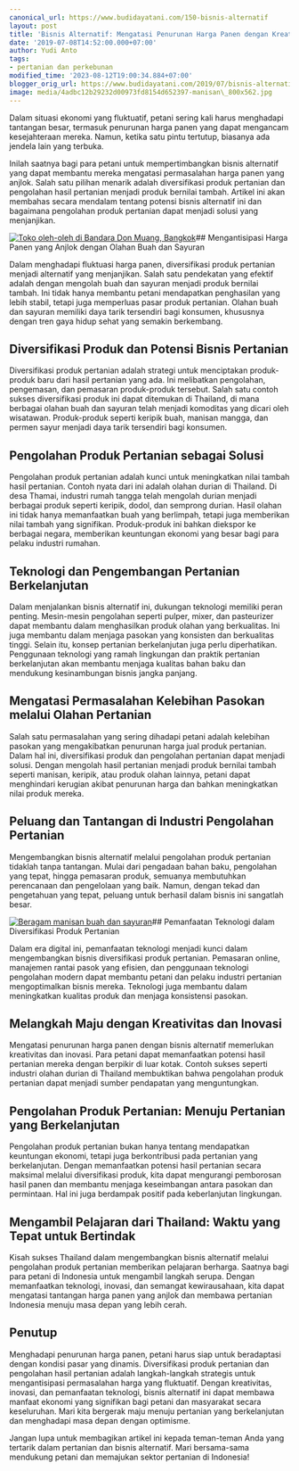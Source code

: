 ```yaml
---
canonical_url: https://www.budidayatani.com/150-bisnis-alternatif
layout: post
title: 'Bisnis Alternatif: Mengatasi Penurunan Harga Panen dengan Kreativitas'
date: '2019-07-08T14:52:00.000+07:00'
author: Yudi Anto
tags:
- pertanian dan perkebunan
modified_time: '2023-08-12T19:00:34.884+07:00'
blogger_orig_url: https://www.budidayatani.com/2019/07/bisnis-alternatif-untuk-mengantisipasi.html
image: media/4adbc12b29232d00973fd8154d652397-manisan\_800x562.jpg
---
```

Dalam situasi ekonomi yang fluktuatif, petani sering kali harus menghadapi tantangan besar, termasuk penurunan harga panen yang dapat mengancam kesejahteraan mereka. Namun, ketika satu pintu tertutup, biasanya ada jendela lain yang terbuka.

Inilah saatnya bagi para petani untuk mempertimbangkan bisnis alternatif yang dapat membantu mereka mengatasi permasalahan harga panen yang anjlok. Salah satu pilihan menarik adalah diversifikasi produk pertanian dan pengolahan hasil pertanian menjadi produk bernilai tambah. Artikel ini akan membahas secara mendalam tentang potensi bisnis alternatif ini dan bagaimana pengolahan produk pertanian dapat menjadi solusi yang menjanjikan.

[![Toko oleh-oleh di Bandara Don Muang, Bangkok](https://blogger.googleusercontent.com/img/b/R29vZ2xl/AVvXsEjeHU3I8PMsaEEGVaHXps4NZ7NAdc6oVcErph44VbS0kNW8T8SAZg_rk16_9Pr0uBqqn-27o_9lzi2sTxMPBfeqmuvz4M44eoqUgkqLNO5SZ-VFJ7F1vIQPRpwM_ow7eX3skTQGtKjWq6MUSvw0z8QCvdv_v_zUeOecrFYUMzl5vWZIOBfTGa4nhe8HD5BR/w640-h450/manisan_800x562.jpg)](https://blogger.googleusercontent.com/img/b/R29vZ2xl/AVvXsEjeHU3I8PMsaEEGVaHXps4NZ7NAdc6oVcErph44VbS0kNW8T8SAZg_rk16_9Pr0uBqqn-27o_9lzi2sTxMPBfeqmuvz4M44eoqUgkqLNO5SZ-VFJ7F1vIQPRpwM_ow7eX3skTQGtKjWq6MUSvw0z8QCvdv_v_zUeOecrFYUMzl5vWZIOBfTGa4nhe8HD5BR/s800/manisan_800x562.jpg)## Mengantisipasi Harga Panen yang Anjlok dengan Olahan Buah dan Sayuran

Dalam menghadapi fluktuasi harga panen, diversifikasi produk pertanian menjadi alternatif yang menjanjikan. Salah satu pendekatan yang efektif adalah dengan mengolah buah dan sayuran menjadi produk bernilai tambah. Ini tidak hanya membantu petani mendapatkan penghasilan yang lebih stabil, tetapi juga memperluas pasar produk pertanian. Olahan buah dan sayuran memiliki daya tarik tersendiri bagi konsumen, khususnya dengan tren gaya hidup sehat yang semakin berkembang.

## Diversifikasi Produk dan Potensi Bisnis Pertanian

Diversifikasi produk pertanian adalah strategi untuk menciptakan produk-produk baru dari hasil pertanian yang ada. Ini melibatkan pengolahan, pengemasan, dan pemasaran produk-produk tersebut. Salah satu contoh sukses diversifikasi produk ini dapat ditemukan di Thailand, di mana berbagai olahan buah dan sayuran telah menjadi komoditas yang dicari oleh wisatawan. Produk-produk seperti keripik buah, manisan mangga, dan permen sayur menjadi daya tarik tersendiri bagi konsumen.

## Pengolahan Produk Pertanian sebagai Solusi

Pengolahan produk pertanian adalah kunci untuk meningkatkan nilai tambah hasil pertanian. Contoh nyata dari ini adalah olahan durian di Thailand. Di desa Thamai, industri rumah tangga telah mengolah durian menjadi berbagai produk seperti keripik, dodol, dan semprong durian. Hasil olahan ini tidak hanya memanfaatkan buah yang berlimpah, tetapi juga memberikan nilai tambah yang signifikan. Produk-produk ini bahkan diekspor ke berbagai negara, memberikan keuntungan ekonomi yang besar bagi para pelaku industri rumahan.

## Teknologi dan Pengembangan Pertanian Berkelanjutan

Dalam menjalankan bisnis alternatif ini, dukungan teknologi memiliki peran penting. Mesin-mesin pengolahan seperti pulper, mixer, dan pasteurizer dapat membantu dalam menghasilkan produk olahan yang berkualitas. Ini juga membantu dalam menjaga pasokan yang konsisten dan berkualitas tinggi. Selain itu, konsep pertanian berkelanjutan juga perlu diperhatikan. Penggunaan teknologi yang ramah lingkungan dan praktik pertanian berkelanjutan akan membantu menjaga kualitas bahan baku dan mendukung kesinambungan bisnis jangka panjang.

## Mengatasi Permasalahan Kelebihan Pasokan melalui Olahan Pertanian

Salah satu permasalahan yang sering dihadapi petani adalah kelebihan pasokan yang mengakibatkan penurunan harga jual produk pertanian. Dalam hal ini, diversifikasi produk dan pengolahan pertanian dapat menjadi solusi. Dengan mengolah hasil pertanian menjadi produk bernilai tambah seperti manisan, keripik, atau produk olahan lainnya, petani dapat menghindari kerugian akibat penurunan harga dan bahkan meningkatkan nilai produk mereka.

## Peluang dan Tantangan di Industri Pengolahan Pertanian

Mengembangkan bisnis alternatif melalui pengolahan produk pertanian tidaklah tanpa tantangan. Mulai dari pengadaan bahan baku, pengolahan yang tepat, hingga pemasaran produk, semuanya membutuhkan perencanaan dan pengelolaan yang baik. Namun, dengan tekad dan pengetahuan yang tepat, peluang untuk berhasil dalam bisnis ini sangatlah besar.

[![Beragam manisan buah dan sayuran](https://blogger.googleusercontent.com/img/b/R29vZ2xl/AVvXsEid7r0qhjBGuCN2GiROcN2tSiNukx35GkhcELOOMXj6faYsciJwFSPIby8PmWxwkTV7Z1zC50tcbk4y3qSNQAmZ6lb_tZqTBjfGonCGvw1yVzmeBXnLIE-iizZHh7IkmUiPcNfZiKMSjTd5wZLHReyj7WPy4NYYdxk319taGWGUJaZBv1BSbTwWDeaz6qmw/w640-h584/manisan_658x600.jpg)](https://blogger.googleusercontent.com/img/b/R29vZ2xl/AVvXsEid7r0qhjBGuCN2GiROcN2tSiNukx35GkhcELOOMXj6faYsciJwFSPIby8PmWxwkTV7Z1zC50tcbk4y3qSNQAmZ6lb_tZqTBjfGonCGvw1yVzmeBXnLIE-iizZHh7IkmUiPcNfZiKMSjTd5wZLHReyj7WPy4NYYdxk319taGWGUJaZBv1BSbTwWDeaz6qmw/s658/manisan_658x600.jpg)## Pemanfaatan Teknologi dalam Diversifikasi Produk Pertanian

Dalam era digital ini, pemanfaatan teknologi menjadi kunci dalam mengembangkan bisnis diversifikasi produk pertanian. Pemasaran online, manajemen rantai pasok yang efisien, dan penggunaan teknologi pengolahan modern dapat membantu petani dan pelaku industri pertanian mengoptimalkan bisnis mereka. Teknologi juga membantu dalam meningkatkan kualitas produk dan menjaga konsistensi pasokan.

## Melangkah Maju dengan Kreativitas dan Inovasi

Mengatasi penurunan harga panen dengan bisnis alternatif memerlukan kreativitas dan inovasi. Para petani dapat memanfaatkan potensi hasil pertanian mereka dengan berpikir di luar kotak. Contoh sukses seperti industri olahan durian di Thailand membuktikan bahwa pengolahan produk pertanian dapat menjadi sumber pendapatan yang menguntungkan.

## Pengolahan Produk Pertanian: Menuju Pertanian yang Berkelanjutan

Pengolahan produk pertanian bukan hanya tentang mendapatkan keuntungan ekonomi, tetapi juga berkontribusi pada pertanian yang berkelanjutan. Dengan memanfaatkan potensi hasil pertanian secara maksimal melalui diversifikasi produk, kita dapat mengurangi pemborosan hasil panen dan membantu menjaga keseimbangan antara pasokan dan permintaan. Hal ini juga berdampak positif pada keberlanjutan lingkungan.

## Mengambil Pelajaran dari Thailand: Waktu yang Tepat untuk Bertindak

Kisah sukses Thailand dalam mengembangkan bisnis alternatif melalui pengolahan produk pertanian memberikan pelajaran berharga. Saatnya bagi para petani di Indonesia untuk mengambil langkah serupa. Dengan memanfaatkan teknologi, inovasi, dan semangat kewirausahaan, kita dapat mengatasi tantangan harga panen yang anjlok dan membawa pertanian Indonesia menuju masa depan yang lebih cerah.

## Penutup

Menghadapi penurunan harga panen, petani harus siap untuk beradaptasi dengan kondisi pasar yang dinamis. Diversifikasi produk pertanian dan pengolahan hasil pertanian adalah langkah-langkah strategis untuk mengantisipasi permasalahan harga yang fluktuatif. Dengan kreativitas, inovasi, dan pemanfaatan teknologi, bisnis alternatif ini dapat membawa manfaat ekonomi yang signifikan bagi petani dan masyarakat secara keseluruhan. Mari kita bergerak maju menuju pertanian yang berkelanjutan dan menghadapi masa depan dengan optimisme.

Jangan lupa untuk membagikan artikel ini kepada teman-teman Anda yang tertarik dalam pertanian dan bisnis alternatif. Mari bersama-sama mendukung petani dan memajukan sektor pertanian di Indonesia!

